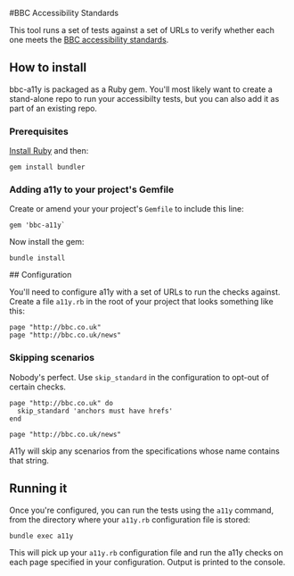 
#BBC Accessibility Standards

This tool runs a set of tests against a set of URLs to verify whether each one meets the [BBC accessibility standards](http://www.bbc.co.uk/guidelines/futuremedia/accessibility/).

## How to install

bbc-a11y is packaged as a Ruby gem. You'll most likely want to create a stand-alone repo to run your accessibilty tests,
but you can also add it as part of an existing repo.

### Prerequisites

[Install Ruby](https://www.ruby-lang.org/en/documentation/installation/) and then:

    gem install bundler

### Adding a11y to your project's Gemfile

Create or amend your your project's `Gemfile` to include this line:

    gem 'bbc-a11y`

Now install the gem:

    bundle install

## Configuration

You'll need to configure a11y with a set of URLs to run the checks against. Create a file `a11y.rb` in the root of your project that looks something like this:

```
page "http://bbc.co.uk"
page "http://bbc.co.uk/news"
```

### Skipping scenarios

Nobody's perfect. Use `skip_standard` in the configuration to opt-out of certain checks.

```
page "http://bbc.co.uk" do
  skip_standard 'anchors must have hrefs'
end

page "http://bbc.co.uk/news"
```

A11y will skip any scenarios from the specifications whose name contains that string.

## Running it

Once you're configured, you can run the tests using the `a11y` command, from the directory where your `a11y.rb` configuration file is stored:

    bundle exec a11y

This will pick up your `a11y.rb` configuration file and run the a11y checks on each page specified in your configuration.
Output is printed to the console.
